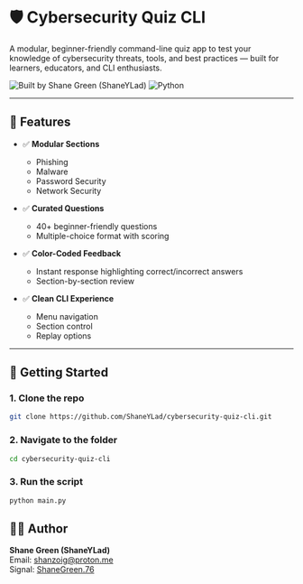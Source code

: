 # 🛡️ Cybersecurity Quiz CLI

A modular, beginner-friendly command-line quiz app to test your knowledge of cybersecurity threats, tools, and best practices — built for learners, educators, and CLI enthusiasts.

![Built by Shane Green (ShaneYLad)](https://img.shields.io/badge/Built%20by-Shane%20Green%20(ShaneYLad)-blueviolet)
![Python](https://img.shields.io/badge/Python-3.10%2B-blue)


---

## 🧠 Features

- ✅ **Modular Sections**  
  - Phishing  
  - Malware  
  - Password Security  
  - Network Security

- ✅ **Curated Questions**  
  - 40+ beginner-friendly questions  
  - Multiple-choice format with scoring

- ✅ **Color-Coded Feedback**  
  - Instant response highlighting correct/incorrect answers  
  - Section-by-section review

- ✅ **Clean CLI Experience**  
  - Menu navigation  
  - Section control  
  - Replay options

---

## 🚀 Getting Started

### 1. Clone the repo

```bash
git clone https://github.com/ShaneYLad/cybersecurity-quiz-cli.git
```

### 2. Navigate to the folder
```bash
cd cybersecurity-quiz-cli
```

### 3. Run the script
```python
python main.py
```

## 🧑‍💻 Author
**Shane Green (ShaneYLad)**  
Email: [shanzoig@proton.me](mailto:shanzoig@proton.me)   
Signal: [ShaneGreen.76](https://signal.me/#eu/4fPKFJ5PoE7nb0EgDM5DKx2LlOy2ebWx6JBoCaahT04sMW92hJhMC54AJrfE6Iwk)  
